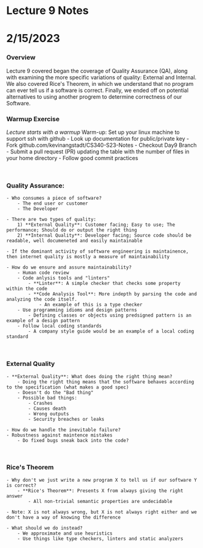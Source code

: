 # Lecture 9 Notes
# 2/15/2023


### Overview
Lecture 9 covered began the coverage of Quality Assurance (QA), along with examining the more specific variations of quality: External and Internal. We also covered Rice's Theorem, in which we understand that no program can ever tell us if a software is correct. Finally, we ended off on potential alternatives to using another progrem to determine correctness of our Software.

### Warmup Exercise
*Lecture starts with a warmup*
Warm-up: Set up your linux machine to support ssh with github
    - Look up documentation for public/private key
    - Fork github.com/kevinangstadt/CS340-S23-Notes
    - Checkout Day9 Branch
    - Submit a pull request (PR) updating the table with the number of files in your home directory
        - Follow good commit practices

</br>

### Quality Assurance:
    - Who consumes a piece of software?
        - The end user or customer
        - The Developer

    - There are two types of quality:
        1) **External Quality**: Customer facing; Easy to use; The performance; Should do or output the right thing
        2) **Internal Quality**: Developer facing; Source code should be readable, well documeneted and easily maintainable

    - If the dominant activity of software engineering is maintainence, then internet quality is mostly a measure of maintainability

    - How do we ensure and assure maintainability?
        - Human code review
        - Code anlysis tools and "linters"
            - **Linter**: A simple checker that checks some property within the code
            - **Code Analysis Tool**: More indepth by parsing the code and analyzing the code itself.
                - An example of this is a type checker
        - Use programming idioms and design patterns
            - Defining classes or objects using predsigned pattern is an example of a design pattern
        - Follow local coding standards
            - A company style guide would be an example of a local coding standard
</br>

### External Quality
    - **External Quality**: What does doing the right thing mean?
        - Doing the right thing means that the software behaves according to the specification (what makes a good spec)
        - Doesn't do the "Bad thing"
        - Possible bad things:
            - Crashes
            - Causes death
            - Wrong outputs
            - Security breaches or leaks

    - How do we handle the inevitable failure?
    - Robustness against maintence mistakes
        - Do fixed bugs sneak back into the code?

</br>

### Rice's Theorem
    - Why don't we just write a new program X to tell us if our software Y is correct?
        - **Rice's Theorem**: Presents X from always giving the right answer
            - All non-trivial semantic properties are undecidable
    
    - Note: X is not always wrong, but X is not always right either and we don't have a way of knowing the difference

    - What should we do instead?
        - We approximate and use heuristics
        - Use things like type checkers, linters and static analyzers

</br>
